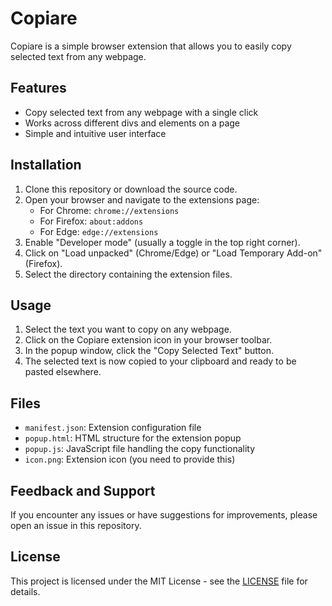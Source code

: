 # Copiare

Copiare is a simple browser extension that allows you to easily copy selected text from any webpage.

## Features

- Copy selected text from any webpage with a single click
- Works across different divs and elements on a page
- Simple and intuitive user interface

## Installation

1. Clone this repository or download the source code.
2. Open your browser and navigate to the extensions page:
   - For Chrome: `chrome://extensions`
   - For Firefox: `about:addons`
   - For Edge: `edge://extensions`
3. Enable "Developer mode" (usually a toggle in the top right corner).
4. Click on "Load unpacked" (Chrome/Edge) or "Load Temporary Add-on" (Firefox).
5. Select the directory containing the extension files.

## Usage

1. Select the text you want to copy on any webpage.
2. Click on the Copiare extension icon in your browser toolbar.
3. In the popup window, click the "Copy Selected Text" button.
4. The selected text is now copied to your clipboard and ready to be pasted elsewhere.

## Files

- `manifest.json`: Extension configuration file
- `popup.html`: HTML structure for the extension popup
- `popup.js`: JavaScript file handling the copy functionality
- `icon.png`: Extension icon (you need to provide this)

## Feedback and Support

If you encounter any issues or have suggestions for improvements, please open an issue in this repository.

## License

This project is licensed under the MIT License - see the [LICENSE](LICENSE) file for details.